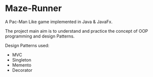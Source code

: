 # Maze-Runner
A Pac-Man Like game implemented in Java & JavaFx.

The project main aim is to understand and practice the concept of OOP programming and design Patterns.

Design Patterns used:
  * MVC 
  * Singleton
  * Memento
  * Decorator

